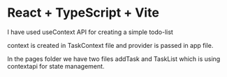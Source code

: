 # React + TypeScript + Vite
I have used useContext API for creating a simple todo-list

context is created in TaskContext file and provider is passed in app file.

In the pages folder we have two files addTask and TaskList which is using contextapi for state management.
